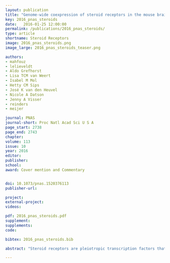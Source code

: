 ```yaml
---
layout: publication
title: "Genome-wide coexpression of steroid receptors in the mouse brain: Identifying signaling pathways and functionally coordinated regions"
key: 2016_pnas_steroids
date:   2016-01-25 12:00:00
permalink: /publications/2016_pnas_steroids/
type: article
shortname: Steroid Receptors
image: 2016_pnas_steroids.png
image_large: 2016_pnas_steroids_teaser.png

authors:
- mahfouz
- lelieveldt
- Aldo Grefhorst
- Lisa TCM van Weert
- Isabel M Mol
- Hetty CM Sips
- José K van den Heuvel
- Nicole A Datson
- Jenny A Visser
- reinders
- meijer

journal: PNAS
journal-short: Proc Natl Acad Sci U S A
page_start: 2738
page_end: 2743
chapter:
volume: 113
issue: 10
year: 2016
editor:
publisher:
school:
award: Cover mention and Commentary


doi: 10.1073/pnas.1520376113
publisher-url:

project:
external-project:
videos:

pdf: 2016_pnas_steroids.pdf
supplement:
supplements:
code:

bibtex: 2016_pnas_steroids.bib

abstract: "Steroid receptors are pleiotropic transcription factors that coordinate adaptation to different physiological states. An important target organ is the brain, but even though their effects are well studied in specific regions, brain-wide steroid receptor targets and mediators remain largely unknown due to the complexity of the brain. Here, we tested the idea that novel aspects of steroid action can be identified through spatial correlation of steroid receptors with genome-wide mRNA expression across different regions in the mouse brain. First, we observed significant coexpression of six nuclear receptors (NRs) [androgen receptor (Ar), estrogen receptor alpha (Esr1), estrogen receptor beta (Esr2), glucocorticoid receptor (Gr), mineralocorticoid receptor (Mr), and progesterone receptor (Pgr)] with sets of steroid target genes that were identified in single brain regions. These coexpression relationships were also present in distinct other brain regions, suggestive of as yet unidentified coordinate regulation of brain regions by, for example, glucocorticoids and estrogens. Second, coexpression of a set of 62 known NR coregulators and the six steroid receptors in 12 nonoverlapping mouse brain regions revealed selective downstream pathways, such as Pak6 as a mediator for the effects of *Ar* and *Gr* on dopaminergic transmission. Third, Magel2 and Irs4 were identified and validated as strongly responsive targets to the estrogen diethylstilbestrol in the mouse hypothalamus. The brain- and genome-wide correlations of mRNA expression levels of six steroid receptors that we provide constitute a rich resource for further predictions and understanding of brain modulation by steroid hormones."

---
```

